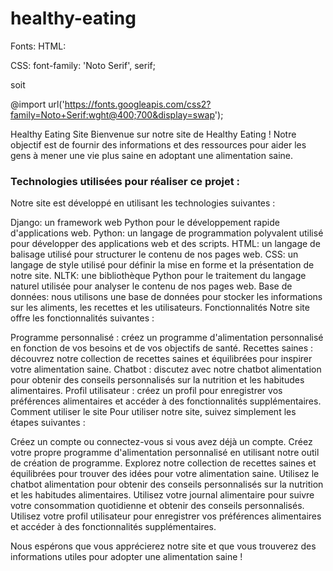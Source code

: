  # healthy-eating

 Fonts: 
HTML:
<link rel="preconnect" href="https://fonts.googleapis.com">
<link rel="preconnect" href="https://fonts.gstatic.com" crossorigin>
<link href="https://fonts.googleapis.com/css2?family=Noto+Serif:wght@400;700&display=swap" rel="stylesheet">

CSS:
font-family: 'Noto Serif', serif;

soit


  @import url('https://fonts.googleapis.com/css2?family=Noto+Serif:wght@400;700&display=swap');


Healthy Eating Site
Bienvenue sur notre site de Healthy Eating ! Notre objectif est de fournir des informations et des ressources pour aider les gens à mener une vie plus saine en adoptant une alimentation saine.

<h3><b>Technologies utilisées pour réaliser ce projet :</b></h3>
Notre site est développé en utilisant les technologies suivantes :

Django: un framework web Python pour le développement rapide d'applications web.
Python: un langage de programmation polyvalent utilisé pour développer des applications web et des scripts.
HTML: un langage de balisage utilisé pour structurer le contenu de nos pages web.
CSS: un langage de style utilisé pour définir la mise en forme et la présentation de notre site.
NLTK: une bibliothèque Python pour le traitement du langage naturel utilisée pour analyser le contenu de nos pages web.
Base de données: nous utilisons une base de données pour stocker les informations sur les aliments, les recettes et les utilisateurs.
Fonctionnalités
Notre site offre les fonctionnalités suivantes :

Programme personnalisé : créez un programme d'alimentation personnalisé en fonction de vos besoins et de vos objectifs de santé.
Recettes saines : découvrez notre collection de recettes saines et équilibrées pour inspirer votre alimentation saine.
Chatbot : discutez avec notre chatbot alimentation pour obtenir des conseils personnalisés sur la nutrition et les habitudes alimentaires.
Profil utilisateur : créez un profil pour enregistrer vos préférences alimentaires et accéder à des fonctionnalités supplémentaires.
Comment utiliser le site
Pour utiliser notre site, suivez simplement les étapes suivantes :

Créez un compte ou connectez-vous si vous avez déjà un compte.
Créez votre propre programme d'alimentation personnalisé en utilisant notre outil de création de programme.
Explorez notre collection de recettes saines et équilibrées pour trouver des idées pour votre alimentation saine.
Utilisez le chatbot alimentation pour obtenir des conseils personnalisés sur la nutrition et les habitudes alimentaires.
Utilisez votre journal alimentaire pour suivre votre consommation quotidienne et obtenir des conseils personnalisés.
Utilisez votre profil utilisateur pour enregistrer vos préférences alimentaires et accéder à des fonctionnalités supplémentaires.

Nous espérons que vous apprécierez notre site et que vous trouverez des informations utiles pour adopter une alimentation saine !
